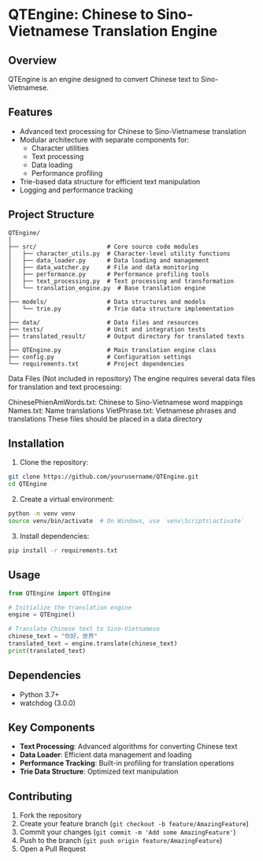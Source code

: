 # QTEngine: Chinese to Sino-Vietnamese Translation Engine

## Overview
QTEngine is an engine designed to convert Chinese text to Sino-Vietnamese.

## Features
- Advanced text processing for Chinese to Sino-Vietnamese translation
- Modular architecture with separate components for:
  - Character utilities
  - Text processing
  - Data loading
  - Performance profiling
- Trie-based data structure for efficient text manipulation
- Logging and performance tracking

## Project Structure
```
QTEngine/
│
├── src/                    # Core source code modules
│   ├── character_utils.py  # Character-level utility functions
│   ├── data_loader.py      # Data loading and management
│   ├── data_watcher.py     # File and data monitoring
│   ├── performance.py      # Performance profiling tools
│   ├── text_processing.py  # Text processing and transformation
│   └── translation_engine.py  # Base translation engine
│
├── models/                 # Data structures and models
│   └── trie.py             # Trie data structure implementation
│
├── data/                   # Data files and resources
├── tests/                  # Unit and integration tests
├── translated_result/      # Output directory for translated texts
│
├── QTEngine.py             # Main translation engine class
├── config.py               # Configuration settings
└── requirements.txt        # Project dependencies
```

Data Files (Not included in repository)
The engine requires several data files for translation and text processing:

ChinesePhienAmWords.txt: Chinese to Sino-Vietnamese word mappings
Names.txt: Name translations
VietPhrase.txt: Vietnamese phrases and translations
These files should be placed in a data directory 

## Installation

1. Clone the repository:
```bash
git clone https://github.com/yourusername/QTEngine.git
cd QTEngine
```

2. Create a virtual environment:
```bash
python -m venv venv
source venv/bin/activate  # On Windows, use `venv\Scripts\activate`
```

3. Install dependencies:
```bash
pip install -r requirements.txt
```

## Usage
```python
from QTEngine import QTEngine

# Initialize the translation engine
engine = QTEngine()

# Translate Chinese text to Sino-Vietnamese
chinese_text = "你好，世界"
translated_text = engine.translate(chinese_text)
print(translated_text)
```

## Dependencies
- Python 3.7+
- watchdog (3.0.0)

## Key Components
- **Text Processing**: Advanced algorithms for converting Chinese text
- **Data Loader**: Efficient data management and loading
- **Performance Tracking**: Built-in profiling for translation operations
- **Trie Data Structure**: Optimized text manipulation

## Contributing
1. Fork the repository
2. Create your feature branch (`git checkout -b feature/AmazingFeature`)
3. Commit your changes (`git commit -m 'Add some AmazingFeature'`)
4. Push to the branch (`git push origin feature/AmazingFeature`)
5. Open a Pull Request
